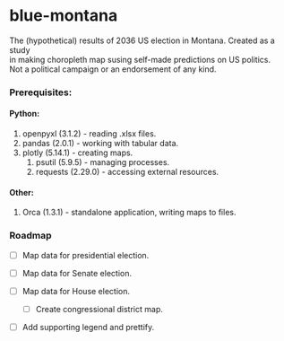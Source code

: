 # blue-montana

The (hypothetical) results of 2036 US election in Montana. Created as a study 
<br>in making choropleth map susing self-made predictions on US politics.</br>
Not a political campaign or an endorsement of any kind.

### Prerequisites:

#### Python: ####

1. openpyxl (3.1.2) - reading .xlsx files. 
2. pandas (2.0.1) - working with tabular data.
3. plotly (5.14.1) - creating maps.
    1. psutil (5.9.5) - managing processes.
    2. requests (2.29.0) - accessing external resources.
  
#### Other: ####
1. Orca (1.3.1) - standalone application, writing maps to files. 

### Roadmap

- [ ] Map data for presidential election.
- [ ] Map data for Senate election.
- [ ] Map data for House election.
  - [ ] Create congressional district map.
- [ ] Add supporting legend and prettify. 


